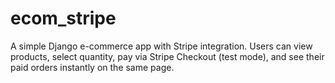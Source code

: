 # ecom_stripe
 A simple Django e-commerce app with Stripe integration. Users can view products, select quantity, pay via Stripe Checkout (test mode), and see their paid orders instantly on the same page.
